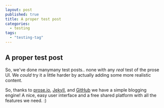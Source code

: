 ```yaml
---
layout: post
published: true
title: A proper test post
categories: 
  - testing
tags: 
  - "testing-tag"
---
```


## A proper test post

So, we've done manymany test posts.. none with any *real* test of the prose UI. We _could_ try it a little harder by actually adding some more realistic content.

So, thanks to [prose.io](http://prose.io), [Jekyll](http://jekyllrb.com/), and [GitHub](https://www.github.com) we have a simple blogging engine! A nice, easy user interface and a free shared platform with all the features we need. :)
